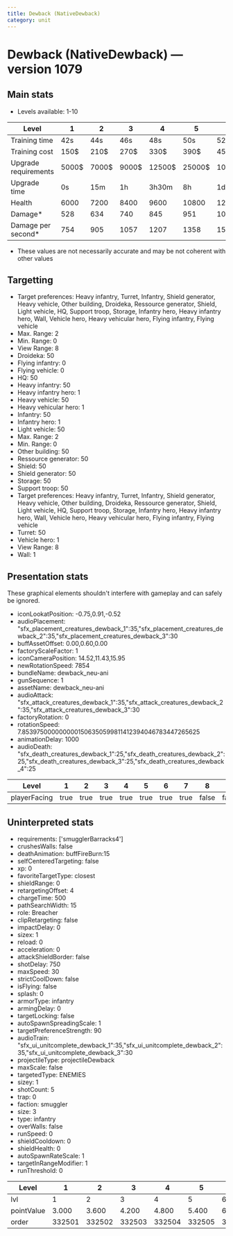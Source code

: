 ```yaml
---
title: Dewback (NativeDewback)
category: unit
---
```


# Dewback (NativeDewback) — version 1079

## Main stats

  * Levels available: 1-10

|Level               |1    |2    |3    |4     |5     |6      |7      |8      |9       |10      |
|--------------------|-----|-----|-----|------|------|-------|-------|-------|--------|--------|
|Training time       |42s  |44s  |46s  |48s   |50s   |52s    |54s    |56s    |58s     |1m      |
|Training cost       |150$ |210$ |270$ |330$  |390$  |450$   |510$   |570$   |630$    |690$    |
|Upgrade requirements|5000$|7000$|9000$|12500$|25000$|100000$|160000$|320000$|1000000$|1750000$|
|Upgrade time        |0s   |15m  |1h   |3h30m |8h    |1d     |2d     |3d12h  |5d      |1w1d    |
|Health              |6000 |7200 |8400 |9600  |10800 |12000  |13200  |14400  |15600   |18000   |
|Damage*             |528  |634  |740  |845   |951   |1056   |1162   |1268   |1373    |1584    |
|Damage per second*  |754  |905  |1057 |1207  |1358  |1508   |1660   |1811   |1961    |2262    |

* These values are not necessarily accurate and may be not coherent with other values

## Targetting

  * Target preferences: Heavy infantry, Turret, Infantry, Shield generator, Heavy vehicle, Other building, Droideka, Ressource generator, Shield, Light vehicle, HQ, Support troop, Storage, Infantry hero, Heavy infantry hero, Wall, Vehicle hero, Heavy vehicular hero, Flying infantry, Flying vehicle
  * Max. Range: 2
  * Min. Range: 0
  * View Range: 8
  * Droideka: 50
  * Flying infantry: 0
  * Flying vehicle: 0
  * HQ: 50
  * Heavy infantry: 50
  * Heavy infantry hero: 1
  * Heavy vehicle: 50
  * Heavy vehicular hero: 1
  * Infantry: 50
  * Infantry hero: 1
  * Light vehicle: 50
  * Max. Range: 2
  * Min. Range: 0
  * Other building: 50
  * Ressource generator: 50
  * Shield: 50
  * Shield generator: 50
  * Storage: 50
  * Support troop: 50
  * Target preferences: Heavy infantry, Turret, Infantry, Shield generator, Heavy vehicle, Other building, Droideka, Ressource generator, Shield, Light vehicle, HQ, Support troop, Storage, Infantry hero, Heavy infantry hero, Wall, Vehicle hero, Heavy vehicular hero, Flying infantry, Flying vehicle
  * Turret: 50
  * Vehicle hero: 1
  * View Range: 8
  * Wall: 1

## Presentation stats

These graphical elements shouldn't interfere with gameplay and can safely be ignored.

  * iconLookatPosition: -0.75,0.91,-0.52
  * audioPlacement: "sfx_placement_creatures_dewback_1":35,"sfx_placement_creatures_dewback_2":35,"sfx_placement_creatures_dewback_3":30
  * buffAssetOffset: 0.00,0.60,0.00
  * factoryScaleFactor: 1
  * iconCameraPosition: 14.52,11.43,15.95
  * newRotationSpeed: 7854
  * bundleName: dewback_neu-ani
  * gunSequence: 1
  * assetName: dewback_neu-ani
  * audioAttack: "sfx_attack_creatures_dewback_1":35,"sfx_attack_creatures_dewback_2":35,"sfx_attack_creatures_dewback_3":30
  * factoryRotation: 0
  * rotationSpeed: 7.8539750000000001506350599811412394046783447265625
  * animationDelay: 1000
  * audioDeath: "sfx_death_creatures_dewback_1":25,"sfx_death_creatures_dewback_2":25,"sfx_death_creatures_dewback_3":25,"sfx_death_creatures_dewback_4":25

|Level       |1   |2   |3   |4   |5   |6   |7   |8    |9    |10   |
|------------|----|----|----|----|----|----|----|-----|-----|-----|
|playerFacing|true|true|true|true|true|true|true|false|false|false|

## Uninterpreted stats

  * requirements: ['smugglerBarracks4']
  * crushesWalls: false
  * deathAnimation: buffFireBurn:15
  * selfCenteredTargeting: false
  * xp: 0
  * favoriteTargetType: closest
  * shieldRange: 0
  * retargetingOffset: 4
  * chargeTime: 500
  * pathSearchWidth: 15
  * role: Breacher
  * clipRetargeting: false
  * impactDelay: 0
  * sizex: 1
  * reload: 0
  * acceleration: 0
  * attackShieldBorder: false
  * shotDelay: 750
  * maxSpeed: 30
  * strictCoolDown: false
  * isFlying: false
  * splash: 0
  * armorType: infantry
  * armingDelay: 0
  * targetLocking: false
  * autoSpawnSpreadingScale: 1
  * targetPreferenceStrength: 90
  * audioTrain: "sfx_ui_unitcomplete_dewback_1":35,"sfx_ui_unitcomplete_dewback_2":35,"sfx_ui_unitcomplete_dewback_3":30
  * projectileType: projectileDewback
  * maxScale: false
  * targetedType: ENEMIES
  * sizey: 1
  * shotCount: 5
  * trap: 0
  * faction: smuggler
  * size: 3
  * type: infantry
  * overWalls: false
  * runSpeed: 0
  * shieldCooldown: 0
  * shieldHealth: 0
  * autoSpawnRateScale: 1
  * targetInRangeModifier: 1
  * runThreshold: 0

|Level     |1     |2     |3     |4     |5     |6     |7     |8     |9     |10    |
|----------|------|------|------|------|------|------|------|------|------|------|
|lvl       |1     |2     |3     |4     |5     |6     |7     |8     |9     |10    |
|pointValue|3.000 |3.600 |4.200 |4.800 |5.400 |6.000 |6.600 |7.200 |7.800 |9.000 |
|order     |332501|332502|332503|332504|332505|332506|332507|332508|332509|332510|


